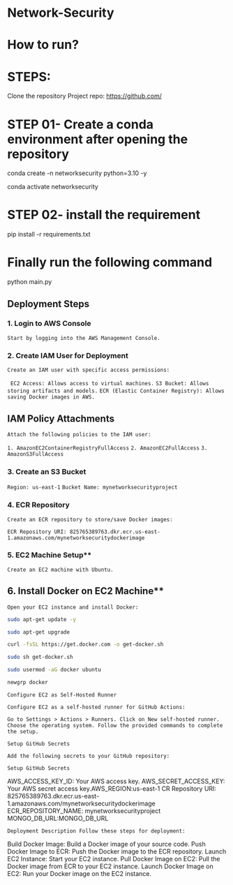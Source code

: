 # Network-Security

# How to run?

# STEPS:

 Clone the repository
Project repo: https://github.com/

# STEP 01- Create a conda environment after opening the repository

conda create -n networksecurity python=3.10 -y

conda activate networksecurity 

# STEP 02- install the requirement

pip install -r requirements.txt

# Finally run the following command
python main.py

## Deployment Steps


### 1. Login to AWS Console

```Start by logging into the AWS Management Console.```

### 2. Create IAM User for Deployment

``Create an IAM user with specific access permissions:``

`` EC2 Access: Allows access to virtual machines.``
``S3 Bucket: Allows storing artifacts and models.``
``ECR (Elastic Container Registry): Allows saving Docker images in AWS.``

## IAM Policy Attachments
``Attach the following policies to the IAM user:``

``1. AmazonEC2ContainerRegistryFullAccess``
``2. AmazonEC2FullAccess``
``3. AmazonS3FullAccess``

### 3. Create an S3 Bucket

``Region: us-east-1``
``Bucket Name: mynetworksecurityproject``

### 4. ECR Repository

```Create an ECR repository to store/save Docker images:```

```ECR Repository URI: 825765389763.dkr.ecr.us-east-1.amazonaws.com/mynetworksecuritydockerimage```

### 5. EC2 Machine Setup**

```Create an EC2 machine with Ubuntu.```

## 6. Install Docker on EC2 Machine**

```Open your EC2 instance and install Docker:```

```bash
sudo apt-get update -y
```
```bash
sudo apt-get upgrade
```
```bash
curl -fsSL https://get.docker.com -o get-docker.sh
```
```bash
sudo sh get-docker.sh
```
```bash
sudo usermod -aG docker ubuntu
```
```bash
newgrp docker
```

```Configure EC2 as Self-Hosted Runner```

```Configure EC2 as a self-hosted runner for GitHub Actions:```

```Go to Settings > Actions > Runners. Click on New self-hosted runner. Choose the operating system. Follow the provided commands to complete the setup.```

```Setup GitHub Secrets```

```Add the following secrets to your GitHub repository:```

```Setup GitHub Secrets```

AWS_ACCESS_KEY_ID: Your AWS access key. AWS_SECRET_ACCESS_KEY: Your AWS secret access key.AWS_REGION:us-east-1 CR Repository URI: 825765389763.dkr.ecr.us-east-1.amazonaws.com/mynetworksecuritydockerimage ECR_REPOSITORY_NAME: mynetworksecurityproject
MONGO_DB_URL:MONGO_DB_URL

```Deployment Description Follow these steps for deployment:```

Build Docker Image: Build a Docker image of your source code. Push Docker Image to ECR: Push the Docker image to the ECR repository. Launch EC2 Instance: Start your EC2 instance. Pull Docker Image on EC2: Pull the Docker image from ECR to your EC2 instance. Launch Docker Image on EC2: Run your Docker image on the EC2 instance.




